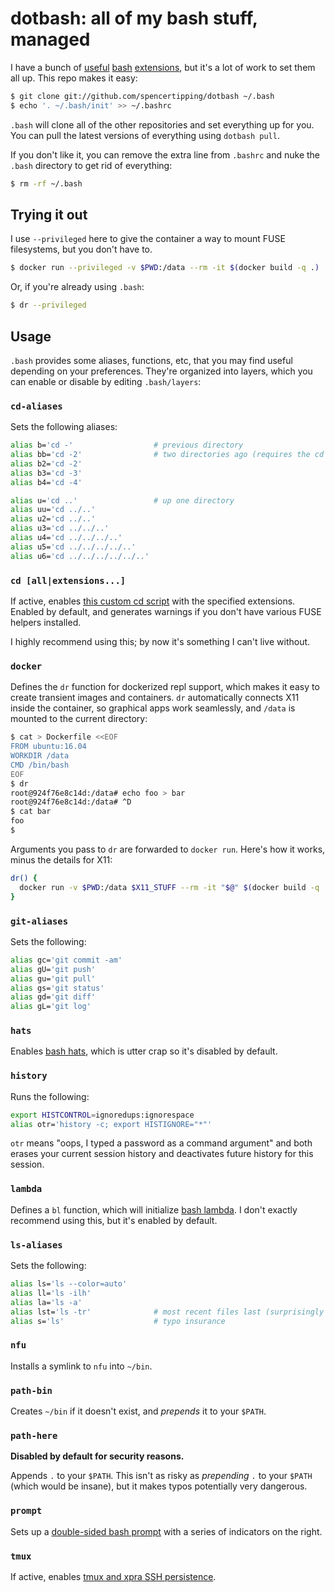 # dotbash: all of my bash stuff, managed
I have a bunch of [useful](https://github.com/spencertipping/cd)
[bash](https://github.com/spencertipping/bashrc-tmux)
[extensions](https://github.com/spencertipping/bash-prompt), but it's a lot of
work to set them all up. This repo makes it easy:

```sh
$ git clone git://github.com/spencertipping/dotbash ~/.bash
$ echo '. ~/.bash/init' >> ~/.bashrc
```

`.bash` will clone all of the other repositories and set everything up for you.
You can pull the latest versions of everything using `dotbash pull`.

If you don't like it, you can remove the extra line from `.bashrc` and nuke the
`.bash` directory to get rid of everything:

```sh
$ rm -rf ~/.bash
```

## Trying it out
I use `--privileged` here to give the container a way to mount FUSE
filesystems, but you don't have to.

```sh
$ docker run --privileged -v $PWD:/data --rm -it $(docker build -q .)
```

Or, if you're already using `.bash`:

```sh
$ dr --privileged
```

## Usage
`.bash` provides some aliases, functions, etc, that you may find useful
depending on your preferences. They're organized into layers, which you can
enable or disable by editing `.bash/layers`:

### `cd-aliases`
Sets the following aliases:

```sh
alias b='cd -'                  # previous directory
alias bb='cd -2'                # two directories ago (requires the cd module)
alias b2='cd -2'
alias b3='cd -3'
alias b4='cd -4'

alias u='cd ..'                 # up one directory
alias uu='cd ../..'
alias u2='cd ../..'
alias u3='cd ../../..'
alias u4='cd ../../../..'
alias u5='cd ../../../../..'
alias u6='cd ../../../../../..'
```

### `cd [all|extensions...]`
If active, enables [this custom cd
script](https://github.com/spencertipping/cd) with the specified extensions.
Enabled by default, and generates warnings if you don't have various FUSE
helpers installed.

I highly recommend using this; by now it's something I can't live without.

### `docker`
Defines the `dr` function for dockerized repl support, which makes it easy to
create transient images and containers. `dr` automatically connects X11 inside
the container, so graphical apps work seamlessly, and `/data` is mounted to the
current directory:

```sh
$ cat > Dockerfile <<EOF
FROM ubuntu:16.04
WORKDIR /data
CMD /bin/bash
EOF
$ dr
root@924f76e8c14d:/data# echo foo > bar
root@924f76e8c14d:/data# ^D
$ cat bar
foo
$
```

Arguments you pass to `dr` are forwarded to `docker run`. Here's how it works,
minus the details for X11:

```sh
dr() {
  docker run -v $PWD:/data $X11_STUFF --rm -it "$@" $(docker build -q .)
}
```

### `git-aliases`
Sets the following:

```sh
alias gc='git commit -am'
alias gU='git push'
alias gu='git pull'
alias gs='git status'
alias gd='git diff'
alias gL='git log'
```

### `hats`
Enables [bash hats](https://github.com/spencertipping/bash-hats), which is
utter crap so it's disabled by default.

### `history`
Runs the following:

```sh
export HISTCONTROL=ignoredups:ignorespace
alias otr='history -c; export HISTIGNORE="*"'
```

`otr` means "oops, I typed a password as a command argument" and both erases
your current session history and deactivates future history for this session.

### `lambda`
Defines a `bl` function, which will initialize [bash
lambda](https://github.com/spencertipping/bash-lambda). I don't exactly
recommend using this, but it's enabled by default.

### `ls-aliases`
Sets the following:

```sh
alias ls='ls --color=auto'
alias ll='ls -ilh'
alias la='ls -a'
alias lst='ls -tr'              # most recent files last (surprisingly useful)
alias s='ls'                    # typo insurance
```

### `nfu`
Installs a symlink to `nfu` into `~/bin`.

### `path-bin`
Creates `~/bin` if it doesn't exist, and _prepends_ it to your `$PATH`.

### `path-here`
**Disabled by default for security reasons.**

Appends `.` to your `$PATH`. This isn't as risky as _prepending_ `.` to your
`$PATH` (which would be insane), but it makes typos potentially very dangerous.

### `prompt`
Sets up a [double-sided bash
prompt](https://github.com/spencertipping/bash-prompt) with a series of
indicators on the right.

### `tmux`
If active, enables [tmux and xpra SSH
persistence](https://github.com/spencertipping/bashrc-tmux).
